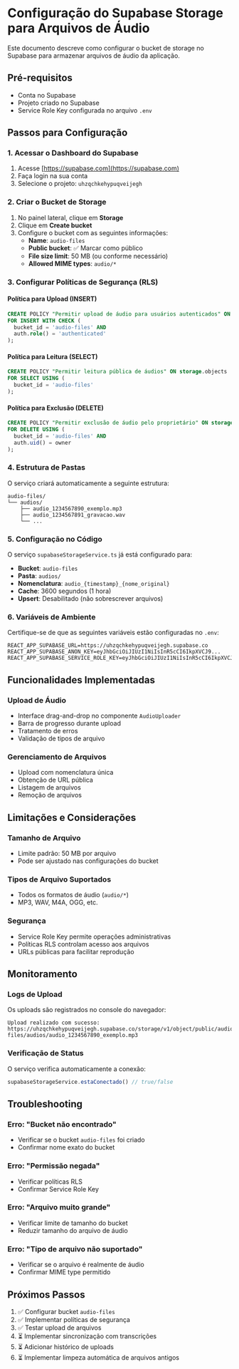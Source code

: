 # Configuração do Supabase Storage para Arquivos de Áudio

Este documento descreve como configurar o bucket de storage no Supabase para armazenar arquivos de áudio da aplicação.

## Pré-requisitos

- Conta no Supabase
- Projeto criado no Supabase
- Service Role Key configurada no arquivo `.env`

## Passos para Configuração

### 1. Acessar o Dashboard do Supabase

1. Acesse [https://supabase.com](https://supabase.com)
2. Faça login na sua conta
3. Selecione o projeto: `uhzqchkehypuqveijegh`

### 2. Criar o Bucket de Storage

1. No painel lateral, clique em **Storage**
2. Clique em **Create bucket**
3. Configure o bucket com as seguintes informações:
   - **Name**: `audio-files`
   - **Public bucket**: ✅ Marcar como público
   - **File size limit**: 50 MB (ou conforme necessário)
   - **Allowed MIME types**: `audio/*`

### 3. Configurar Políticas de Segurança (RLS)

#### Política para Upload (INSERT)
```sql
CREATE POLICY "Permitir upload de áudio para usuários autenticados" ON storage.objects
FOR INSERT WITH CHECK (
  bucket_id = 'audio-files' AND
  auth.role() = 'authenticated'
);
```

#### Política para Leitura (SELECT)
```sql
CREATE POLICY "Permitir leitura pública de áudios" ON storage.objects
FOR SELECT USING (
  bucket_id = 'audio-files'
);
```

#### Política para Exclusão (DELETE)
```sql
CREATE POLICY "Permitir exclusão de áudio pelo proprietário" ON storage.objects
FOR DELETE USING (
  bucket_id = 'audio-files' AND
  auth.uid() = owner
);
```

### 4. Estrutura de Pastas

O serviço criará automaticamente a seguinte estrutura:

```
audio-files/
└── audios/
    ├── audio_1234567890_exemplo.mp3
    ├── audio_1234567891_gravacao.wav
    └── ...
```

### 5. Configuração no Código

O serviço `supabaseStorageService.ts` já está configurado para:

- **Bucket**: `audio-files`
- **Pasta**: `audios/`
- **Nomenclatura**: `audio_{timestamp}_{nome_original}`
- **Cache**: 3600 segundos (1 hora)
- **Upsert**: Desabilitado (não sobrescrever arquivos)

### 6. Variáveis de Ambiente

Certifique-se de que as seguintes variáveis estão configuradas no `.env`:

```env
REACT_APP_SUPABASE_URL=https://uhzqchkehypuqveijegh.supabase.co
REACT_APP_SUPABASE_ANON_KEY=eyJhbGciOiJIUzI1NiIsInR5cCI6IkpXVCJ9...
REACT_APP_SUPABASE_SERVICE_ROLE_KEY=eyJhbGciOiJIUzI1NiIsInR5cCI6IkpXVCJ9...
```

## Funcionalidades Implementadas

### Upload de Áudio
- Interface drag-and-drop no componente `AudioUploader`
- Barra de progresso durante upload
- Tratamento de erros
- Validação de tipos de arquivo

### Gerenciamento de Arquivos
- Upload com nomenclatura única
- Obtenção de URL pública
- Listagem de arquivos
- Remoção de arquivos

## Limitações e Considerações

### Tamanho de Arquivo
- Limite padrão: 50 MB por arquivo
- Pode ser ajustado nas configurações do bucket

### Tipos de Arquivo Suportados
- Todos os formatos de áudio (`audio/*`)
- MP3, WAV, M4A, OGG, etc.

### Segurança
- Service Role Key permite operações administrativas
- Políticas RLS controlam acesso aos arquivos
- URLs públicas para facilitar reprodução

## Monitoramento

### Logs de Upload
Os uploads são registrados no console do navegador:
```
Upload realizado com sucesso: https://uhzqchkehypuqveijegh.supabase.co/storage/v1/object/public/audio-files/audios/audio_1234567890_exemplo.mp3
```

### Verificação de Status
O serviço verifica automaticamente a conexão:
```typescript
supabaseStorageService.estaConectado() // true/false
```

## Troubleshooting

### Erro: "Bucket não encontrado"
- Verificar se o bucket `audio-files` foi criado
- Confirmar nome exato do bucket

### Erro: "Permissão negada"
- Verificar políticas RLS
- Confirmar Service Role Key

### Erro: "Arquivo muito grande"
- Verificar limite de tamanho do bucket
- Reduzir tamanho do arquivo de áudio

### Erro: "Tipo de arquivo não suportado"
- Verificar se o arquivo é realmente de áudio
- Confirmar MIME type permitido

## Próximos Passos

1. ✅ Configurar bucket `audio-files`
2. ✅ Implementar políticas de segurança
3. ✅ Testar upload de arquivos
4. ⏳ Implementar sincronização com transcrições
5. ⏳ Adicionar histórico de uploads
6. ⏳ Implementar limpeza automática de arquivos antigos
